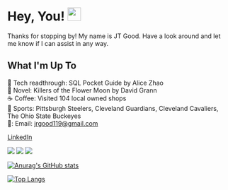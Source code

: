 # Hey, You! <img src="https://raw.githubusercontent.com/MartinHeinz/MartinHeinz/master/wave.gif" width="30px">

Thanks for stopping by! My name is JT Good. Have a look around and let me know if I can assist in any way.

## What I'm Up To
📘 Tech readthrough: SQL Pocket Guide by Alice Zhao\
📖 Novel: Killers of the Flower Moon by David Grann\
☕ Coffee: Visited 104 local owned shops\
🏈 Sports: Pittsburgh Steelers, Cleveland Guardians, Cleveland Cavaliers, The Ohio State Buckeyes\
📧: Email: jrgood119@gmail.com

[LinkedIn](https://www.linkedin.com/in/joseph-r-good/)


![](https://img.shields.io/badge/Python-informational?style=flat&logo=Python&logoColor=white&color=3776AB) ![](https://img.shields.io/badge/R-informational?style=flat&logo=RStudio&logoColor=white&color=276DC3) ![](https://img.shields.io/badge/RStudio-informational?style=flat&logo=RStudio&logoColor=white&color=75AADB) 


[![Anurag's GitHub stats](https://github-readme-stats.vercel.app/api?username=jrgood119)](https://github.com/anuraghazra/github-readme-stats)


[![Top Langs](https://github-readme-stats.vercel.app/api/top-langs/?username=jrgood119)](https://github.com/jrgood119/github-readme-stats)


<!---
jrgood119/jrgood119 is a ✨ special ✨ repository because its `README.md` (this file) appears on your GitHub profile.
You can click the Preview link to take a look at your changes.
--->
